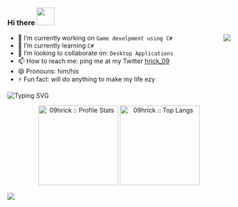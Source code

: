 ### Hi there <img width="40" src="https://media.giphy.com/media/TFZpl4btFODjSbwAKS/giphy.gif?cid=ecf05e47xdmu2xuqb16snunw1dug4cyd94cttqt7bm1m6ybk&rid=giphy.gif&ct=s" />
<!-- **09hrick/09hrick** is a ✨ _special_ ✨ repository because its `README.md` (this file) appears on your GitHub profile. -->

<!-- Here are some ideas to get you started: -->
<img align="right" src="https://media.giphy.com/media/dxODB9UE879RDqAh3o/giphy.gif?cid=ecf05e47ighpvzdwv6f01l1h8kywzqo1dqa1lvvpna7h7mxr&rid=giphy.gif&ct=s" />

- 🔭 I’m currently working on ```Game develpment using C#```
- 🌱 I’m currently learning  ```C#```  
- 👯 I’m looking to collaborate on:  ```Desktop Applications```
- 📫 How to reach me: ping me at my Twitter <a  href="https://twitter.com/hrick_09">hrick_09</a>
- 😄 Pronouns: him/his
- ⚡ Fun fact: will do anything to make my life ezy



![Typing SVG](https://readme-typing-svg.herokuapp.com?font=Robot-Bold&size=30&color=fff&center=true&vCenter=true&width=900&height=110&lines=Passionate+Developer;lzy+guy;Freelancer)


<p align="center">
  <img height="180em" src="https://github-readme-stats.vercel.app/api?username=09hrick&theme=tokyonight&show_icons=true&hide_border=true&count_private=true" alt="09hrick :: Profile Stats" />
  <img height="180em" src="https://github-readme-stats.vercel.app/api/top-langs/?username=09hrick&langs_count=8&theme=tokyonight&layout=compact&hide_border=true" alt="09hrick :: Top Langs" />
</p>

![](https://activity-graph.herokuapp.com/graph?username=09hrick&theme=github)

